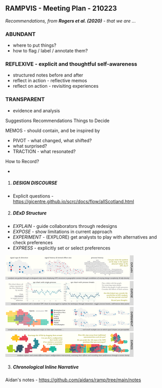 ## RAMPVIS - Meeting Plan - 210223

_Recommendations, from **Rogers et al. (2020)** - that we are ..._

### ABUNDANT
  - where to put things?
  - how to flag / label / annotate them?

### REFLEXIVE - explicit and thoughtful self-awareness
  - structured notes before and after
  - reflect in action - reflective memos
  - reflect on action - revisiting experiences

### TRANSPARENT
  - evidence and analysis


Suggestions Recommendations
Things to Decide


MEMOS - should contain, and be inspired by

 - PIVOT - what changed, what shifted?
 - what surprised?
 - TRACTION - what resonated?

How to Record?

 -

1. ##### DESIGN DISCOURSE
  - Explicit questions - https://gicentre.github.io/scrc/docs/flow/allScotland.html

2. ##### DExD Structure
  * _EXPLAIN_ - guide collaborators through redesigns
  * _EXPOSE_ - show limitations in current approach
  * _EXPERIMENT_ - (EXPLORE) get analysts to play with alternatives and check preferences
  * _EXPRESS_ - explicitly set or select preferences<br/>
  <img src="img/dexd.fig2.png" width="400"/>

3. ##### Chronological Inline Narrative

Aidan's notes - https://github.com/aidans/ramp/tree/main/notes
